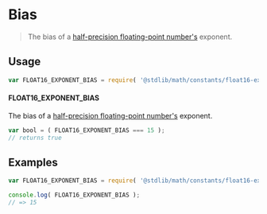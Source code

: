 # Bias

> The bias of a [half-precision floating-point number's][half-precision-floating-point-format] exponent.

<section class="usage">

## Usage

```javascript
var FLOAT16_EXPONENT_BIAS = require( '@stdlib/math/constants/float16-exponent-bias' );
```

#### FLOAT16_EXPONENT_BIAS

The bias of a [half-precision floating-point number's][half-precision-floating-point-format] exponent.

```javascript
var bool = ( FLOAT16_EXPONENT_BIAS === 15 );
// returns true
```

</section>

<!-- /.usage -->

<section class="examples">

## Examples

<!-- TODO: better example -->

```javascript
var FLOAT16_EXPONENT_BIAS = require( '@stdlib/math/constants/float16-exponent-bias' );

console.log( FLOAT16_EXPONENT_BIAS );
// => 15
```

</section>

<!-- /.examples -->

<section class="links">

[half-precision-floating-point-format]: https://en.wikipedia.org/wiki/Half-precision_floating-point_format

</section>

<!-- /.links -->
